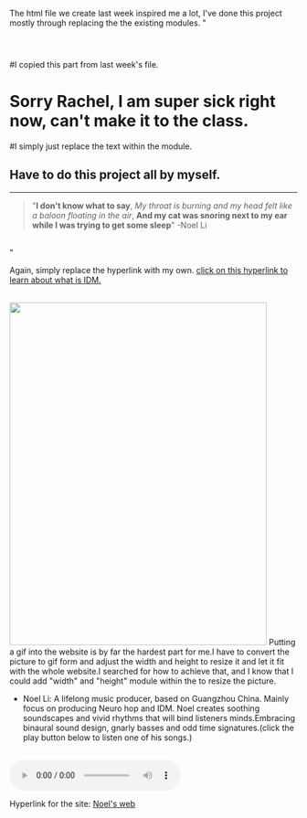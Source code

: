 The html file we create last week inspired me a lot, I've done this project mostly through replacing the the existing modules.
" <!doctype html>
<html lang="en">
<header>
<meta charset="UTF-8">
<title>hot chocolate</title>
<link href="styles.css" rel="stylesheet">
</header>
#I copied this part from last week's file.

<body>
<h1>
Sorry Rachel, I am super sick right now, can't make it to the class.
</h1>
#I simply just replace the text within the module.
<p>
  <h2>Have to do this project all by myself.</h2>
  <hr />
  <div>
  <blockquote>"<b>I don't know what to say</b>, <i>My throat is burning and my head felt like a baloon floating in the air</i>, <b>And my cat was snoring next to my ear while I was trying to get some sleep</b>" -Noel Li</blockquote>
</div>
  <br>
  <div> "
  
  
   Again, simply replace the hyperlink with my own.
  <a href="https://en.wikipedia.org/wiki/Intelligent_dance_music"> click on this hyperlink to learn about what is IDM. </a>
  </div>
    <br>
  <div>
  <img src="This is my cat.gif"width="450"height="600"> 
  Putting a gif into the website is by far the hardest part for me.I have to convert the picture to gif form and adjust the width and height to resize it and let it fit with the whole website.I searched for how to achieve that, and I know that I could add "width" and "height" module within the <imgsrc=> to resize the picture.
</div>
    <div>
    <ul>
<li>Noel Li: A lifelong music producer, based on Guangzhou China. Mainly focus on producing Neuro hop and IDM. Noel creates soothing soundscapes and vivid rhythms that will bind listeners minds.Embracing binaural sound design, gnarly basses and odd time signatures.(click the play button below to listen one of his songs.)</li>
</ul>
</div>
<br>
<div>
  <audio controls> <source src="mtec1.17.mp3" type="audio/mpeg">
  </audio> <br>
</div>
</p>
</body>
</html>

Hyperlink for the site: [Noel's web](https://github.com/Noelli117/Noelli117.github.io/blob/main/index.html)
